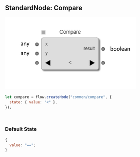 ## StandardNode: Compare

<img class="zoomable" alt="Compare standard node" src="/images/standard-nodes/common/compare.png" />

<Hierarchy :extend="{name: 'Node', link: '../../api/classes/node.html'}" />
<br/>

```js
let compare = flow.createNode("common/compare", {
  state: { value: "<" },
});
```

<br/>

### Default State

```js
{
  value: "==";
}
```

